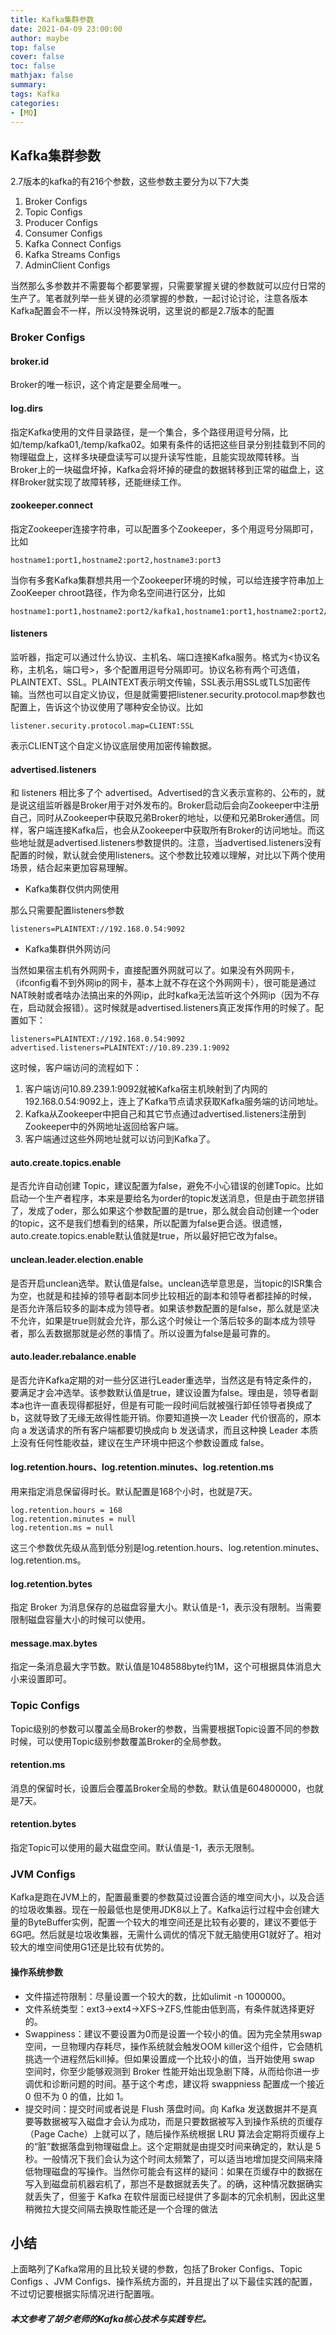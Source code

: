 ```yaml
---
title: Kafka集群参数
date: 2021-04-09 23:00:00
author: maybe
top: false
cover: false
toc: false
mathjax: false
summary:
tags: Kafka
categories:
- [MQ]
---
```


## Kafka集群参数

2.7版本的kafka的有216个参数，这些参数主要分为以下7大类

1. Broker Configs
2. Topic Configs
3. Producer Configs
4. Consumer Configs
5. Kafka Connect Configs
6. Kafka Streams Configs
7. AdminClient Configs

当然那么多参数并不需要每个都要掌握，只需要掌握关键的参数就可以应付日常的生产了。笔者就列举一些关键的必须掌握的参数，一起讨论讨论，注意各版本Kafka配置会不一样，所以没特殊说明，这里说的都是2.7版本的配置

### Broker Configs

#### broker.id

Broker的唯一标识，这个肯定是要全局唯一。

#### log.dirs

指定Kafka使用的文件目录路径，是一个集合，多个路径用逗号分隔，比如/temp/kafka01,/temp/kafka02。如果有条件的话把这些目录分别挂载到不同的物理磁盘上，这样多块硬盘读写可以提升读写性能，且能实现故障转移。当Broker上的一块磁盘坏掉，Kafka会将坏掉的硬盘的数据转移到正常的磁盘上，这样Broker就实现了故障转移，还能继续工作。

#### zookeeper.connect

指定Zookeeper连接字符串，可以配置多个Zookeeper，多个用逗号分隔即可，比如

```properties
hostname1:port1,hostname2:port2,hostname3:port3
```

当你有多套Kafka集群想共用一个Zookeeper环境的时候，可以给连接字符串加上ZooKeeper chroot路径，作为命名空间进行区分，比如

```properties
hostname1:port1,hostname2:port2/kafka1,hostname1:port1,hostname2:port2/kafka2
```

#### listeners

监听器，指定可以通过什么协议、主机名、端口连接Kafka服务。格式为<协议名称，主机名，端口号>，多个配置用逗号分隔即可。协议名称有两个可选值，PLAINTEXT、SSL。PLAINTEXT表示明文传输，SSL表示用SSL或TLS加密传输。当然也可以自定义协议，但是就需要把listener.security.protocol.map参数也配置上，告诉这个协议使用了哪种安全协议。比如

```properties
listener.security.protocol.map=CLIENT:SSL
```

表示CLIENT这个自定义协议底层使用加密传输数据。

#### advertised.listeners

和 listeners 相比多了个 advertised。Advertised的含义表示宣称的、公布的，就是说这组监听器是Broker用于对外发布的。Broker启动后会向Zookeeper中注册自己，同时从Zookeeper中获取兄弟Broker的地址，以便和兄弟Broker通信。同样，客户端连接Kafka后，也会从Zookeeper中获取所有Broker的访问地址。而这些地址就是advertised.listeners参数提供的。注意，当advertised.listeners没有配置的时候，默认就会使用listeners。这个参数比较难以理解，对比以下两个使用场景，结合起来更加容易理解。

* Kafka集群仅供内网使用

那么只需要配置listeners参数

```properties
listeners=PLAINTEXT://192.168.0.54:9092
```

* Kafka集群供外网访问

当然如果宿主机有外网网卡，直接配置外网就可以了。如果没有外网网卡，（ifconfig看不到外网ip的网卡，基本上就不存在这个外网网卡），很可能是通过NAT映射或者啥办法搞出来的外网ip，此时kafka无法监听这个外网ip（因为不存在，启动就会报错）。这时候就是advertised.listeners真正发挥作用的时候了。配置如下：

```properties
listeners=PLAINTEXT://192.168.0.54:9092
advertised.listeners=PLAINTEXT://10.89.239.1:9092
```

这时候，客户端访问的流程如下：

1. 客户端访问10.89.239.1:9092就被Kafka宿主机映射到了内网的192.168.0.54:9092上，连上了Kafka节点请求获取Kafka服务端的访问地址。
2. Kafka从Zookeeper中把自己和其它节点通过advertised.listeners注册到Zookeeper中的外网地址返回给客户端。
3. 客户端通过这些外网地址就可以访问到Kafka了。

#### auto.create.topics.enable

是否允许自动创建 Topic，建议配置为false，避免不小心错误的创建Topic。比如启动一个生产者程序，本来是要给名为order的topic发送消息，但是由于疏忽拼错了，发成了oder，那么如果这个参数配置的是true，那么就会自动创建一个oder的topic，这不是我们想看到的结果，所以配置为false更合适。很遗憾，auto.create.topics.enable默认值就是true，所以最好把它改为false。

#### unclean.leader.election.enable

是否开启unclean选举。默认值是false。unclean选举意思是，当topic的ISR集合为空，也就是和挂掉的领导者副本同步比较相近的副本和领导者都挂掉的时候， 是否允许落后较多的副本成为领导者。如果该参数配置的是false，那么就是坚决不允许，如果是true则就会允许，那么这个时候让一个落后较多的副本成为领导者，那么丢数据那就是必然的事情了。所以设置为false是最可靠的。

#### auto.leader.rebalance.enable

是否允许Kafka定期的对一些分区进行Leader重选举，当然这是有特定条件的，要满足才会冲选举。该参数默认值是true，建议设置为false。理由是，领导者副本a也许一直表现得都挺好，但是有可能一段时间后就被强行卸任领导者换成了b，这就导致了无缘无故得性能开销。你要知道换一次 Leader 代价很高的，原本向 a 发送请求的所有客户端都要切换成向 b 发送请求，而且这种换 Leader 本质上没有任何性能收益，建议在生产环境中把这个参数设置成 false。

#### log.retention.hours、log.retention.minutes、log.retention.ms

用来指定消息保留得时长。默认配置是168个小时，也就是7天。

```properties
log.retention.hours = 168
log.retention.minutes = null
log.retention.ms = null
```

这三个参数优先级从高到低分别是log.retention.hours、log.retention.minutes、log.retention.ms。

#### log.retention.bytes

指定 Broker 为消息保存的总磁盘容量大小。默认值是-1，表示没有限制。当需要限制磁盘容量大小的时候可以使用。

#### message.max.bytes

指定一条消息最大字节数。默认值是1048588byte约1M，这个可根据具体消息大小来设置即可。

### Topic Configs

Topic级别的参数可以覆盖全局Broker的参数，当需要根据Topic设置不同的参数时候，可以使用Topic级别参数覆盖Broker的全局参数。

#### retention.ms

消息的保留时长，设置后会覆盖Broker全局的参数。默认值是604800000，也就是7天。

#### retention.bytes

指定Topic可以使用的最大磁盘空间。默认值是-1，表示无限制。

### JVM Configs

Kafka是跑在JVM上的，配置最重要的参数莫过设置合适的堆空间大小，以及合适的垃圾收集器。现在一般最低也是使用JDK8以上了。Kafka运行过程中会创建大量的ByteBuffer实例，配置一个较大的堆空间还是比较有必要的，建议不要低于6G吧。然后就是垃圾收集器，无需什么调优的情况下就无脑使用G1就好了。相对较大的堆空间使用G1还是比较有优势的。

#### 操作系统参数

* 文件描述符限制：尽量设置一个较大的数，比如ulimit -n 1000000。
* 文件系统类型：ext3->ext4->XFS->ZFS,性能由低到高，有条件就选择更好的。
* Swappiness：建议不要设置为0而是设置一个较小的值。因为完全禁用swap空间，一旦物理内存耗尽，操作系统就会触发OOM killer这个组件，它会随机挑选一个进程然后kill掉。但如果设置成一个比较小的值，当开始使用 swap 空间时，你至少能够观测到 Broker 性能开始出现急剧下降，从而给你进一步调优和诊断问题的时间。基于这个考虑，建议将 swappniess 配置成一个接近 0 但不为 0 的值，比如 1。
* 提交时间：提交时间或者说是 Flush 落盘时间。向 Kafka 发送数据并不是真要等数据被写入磁盘才会认为成功，而是只要数据被写入到操作系统的页缓存（Page Cache）上就可以了，随后操作系统根据 LRU 算法会定期将页缓存上的“脏”数据落盘到物理磁盘上。这个定期就是由提交时间来确定的，默认是 5 秒。一般情况下我们会认为这个时间太频繁了，可以适当地增加提交间隔来降低物理磁盘的写操作。当然你可能会有这样的疑问：如果在页缓存中的数据在写入到磁盘前机器宕机了，那岂不是数据就丢失了。的确，这种情况数据确实就丢失了，但鉴于 Kafka 在软件层面已经提供了多副本的冗余机制，因此这里稍微拉大提交间隔去换取性能还是一个合理的做法

## 小结

上面略列了Kafka常用的且比较关键的参数，包括了Broker Configs、Topic Configs 、JVM Configs、操作系统方面的，并且提出了以下最佳实践的配置，不过切记要根据实际情况进行配置哦。

##### 本文参考了胡夕老师的Kafka核心技术与实践专栏。